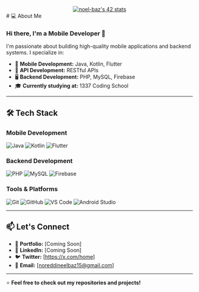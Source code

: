<div align="center">
  <a href="https://github.com/oakoudad/badge42"><img src="https://badge.mediaplus.ma/water/noel-baz" alt="noel-baz's 42 stats" /></a>
</div>
# 💻 About Me

### Hi there, I'm a **Mobile Developer** 🚀

I'm passionate about building high-quality mobile applications and backend systems. I specialize in:

- 📱 **Mobile Development:** Java, Kotlin, Flutter
- 🔌 **API Development:** RESTful APIs
- 🖥 **Backend Development:** PHP, MySQL, Firebase
- 🎓 **Currently studying at:** 1337 Coding School

---

## 🛠️ Tech Stack

### Mobile Development
![Java](https://img.shields.io/badge/Java-ED8B00?style=for-the-badge&logo=java&logoColor=white)
![Kotlin](https://img.shields.io/badge/Kotlin-0095D5?style=for-the-badge&logo=kotlin&logoColor=white)
![Flutter](https://img.shields.io/badge/Flutter-02569B?style=for-the-badge&logo=flutter&logoColor=white)

### Backend Development
![PHP](https://img.shields.io/badge/PHP-777BB4?style=for-the-badge&logo=php&logoColor=white)
![MySQL](https://img.shields.io/badge/MySQL-4479A1?style=for-the-badge&logo=mysql&logoColor=white)
![Firebase](https://img.shields.io/badge/Firebase-FFCA28?style=for-the-badge&logo=firebase&logoColor=black)

### Tools & Platforms
![Git](https://img.shields.io/badge/Git-F05032?style=for-the-badge&logo=git&logoColor=white)
![GitHub](https://img.shields.io/badge/GitHub-181717?style=for-the-badge&logo=github&logoColor=white)
![VS Code](https://img.shields.io/badge/VS%20Code-007ACC?style=for-the-badge&logo=visual-studio-code&logoColor=white)
![Android Studio](https://img.shields.io/badge/Android%20Studio-3DDC84?style=for-the-badge&logo=android-studio&logoColor=white)

---

## 📫 Let's Connect
- 💼 **Portfolio:** [Coming Soon]
- 🔗 **LinkedIn:** [Coming Soon]
- 🐦 **Twitter:** [https://x.com/home]
- 📧 **Email:** [noreddineelbaz15@gmail.com]

---

⭐ **Feel free to check out my repositories and projects!**
